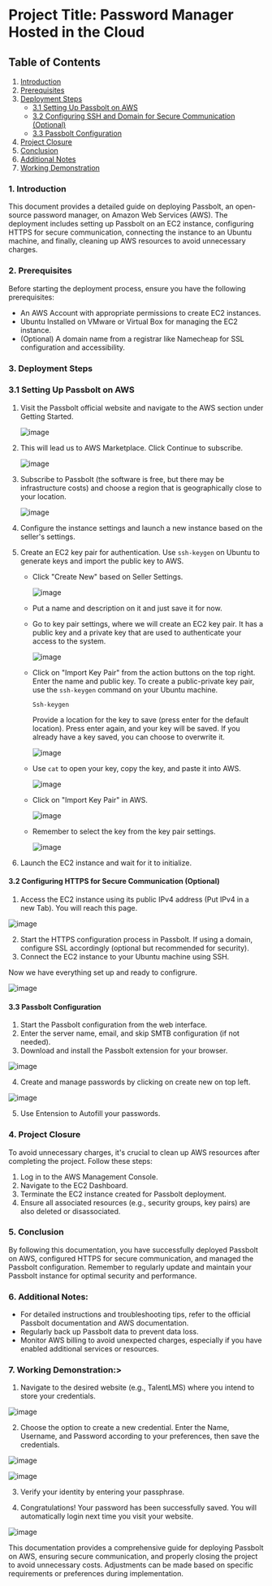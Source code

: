 
# Project Title: Password Manager Hosted in the Cloud

## Table of Contents
1. [Introduction](#introduction)
2. [Prerequisites](#prerequisites)
3. [Deployment Steps](#deployment-steps)
   - [3.1 Setting Up Passbolt on AWS](#setting-up-passbolt-on-aws)
   - [3.2 Configuring SSH and Domain for Secure Communication (Optional)](#configuring-https-for-secure-communication-optional)
   - [3.3 Passbolt Configuration](#passbolt-configuration)
4. [Project Closure](#project-closure)
5. [Conclusion](#conclusion)
6. [Additional Notes](#additional-notes)
7. [Working Demonstration](#Working-Demonstration)


### **1. Introduction<a name="introduction"></a>**

This document provides a detailed guide on deploying Passbolt, an open-source password manager, on Amazon Web Services (AWS). The deployment includes setting up Passbolt on an EC2 instance, configuring HTTPS for secure communication, connecting the instance to an Ubuntu machine, and finally, cleaning up AWS resources to avoid unnecessary charges.


### **2. Prerequisites<a name="prerequisites"></a>**

Before starting the deployment process, ensure you have the following prerequisites:

- An AWS Account with appropriate permissions to create EC2 instances.
- Ubuntu Installed on VMware or Virtual Box for managing the EC2 instance.
- (Optional) A domain name from a registrar like Namecheap for SSL configuration and accessibility.


### **3. Deployment Steps<a name="deployment-steps"></a>**

### **3.1 Setting Up Passbolt on AWS<a name="setting-up-passbolt-on-aws"></a>**

1. Visit the Passbolt official website and navigate to the AWS section under Getting Started.

   ![image](https://github.com/ijlal321/Cyber-Security-Projects/assets/103317626/060b3d72-43f1-4c54-94e6-3f3531d1f003)

2. This will lead us to AWS Marketplace. Click Continue to subscribe.

   ![image](https://github.com/ijlal321/Cyber-Security-Projects/assets/103317626/4976ab8f-93f7-4036-a3c8-e9076153ac2b)

3. Subscribe to Passbolt (the software is free, but there may be infrastructure costs) and choose a region that is geographically close to your location.

   ![image](https://github.com/ijlal321/Cyber-Security-Projects/assets/103317626/89ceea9e-b892-4c4f-b8ef-e67be114d5f4)

4. Configure the instance settings and launch a new instance based on the seller's settings.

5. Create an EC2 key pair for authentication. Use `ssh-keygen` on Ubuntu to generate keys and import the public key to AWS.

   - Click "Create New" based on Seller Settings.

     ![image](https://github.com/ijlal321/Cyber-Security-Projects/assets/103317626/82373a5e-12a5-435b-832e-eeb645484e1b)

   - Put a name and description on it and just save it for now.

   - Go to key pair settings, where we will create an EC2 key pair. It has a public key and a private key that are used to authenticate your access to the system.

     ![image](https://github.com/ijlal321/Cyber-Security-Projects/assets/103317626/52ec0702-c4e0-48ba-b632-8b462042187e)

   - Click on "Import Key Pair" from the action buttons on the top right. Enter the name and public key. To create a public-private key pair, use the `ssh-keygen` command on your Ubuntu machine.
   
     ```
     Ssh-keygen
     ```

     Provide a location for the key to save (press enter for the default location). Press enter again, and your key will be saved. If you already have a key saved, you can choose to overwrite it.

     ![image](https://github.com/ijlal321/Cyber-Security-Projects/assets/103317626/8067aee2-82b7-4b39-a197-9f1cf6f50aec)

   - Use `cat` to open your key, copy the key, and paste it into AWS.

     ![image](https://github.com/ijlal321/Cyber-Security-Projects/assets/103317626/8e78209f-d9d8-49df-8aa6-4f0e4607ec7f)

   - Click on "Import Key Pair" in AWS.

     ![image](https://github.com/ijlal321/Cyber-Security-Projects/assets/103317626/b4a9a9f4-e04a-45ce-9e46-8b579d43c8f9)

   - Remember to select the key from the key pair settings.

     ![image](https://github.com/ijlal321/Cyber-Security-Projects/assets/103317626/0946fd47-6e7e-47cd-98e0-8762de248acf)

6. Launch the EC2 instance and wait for it to initialize.

#### **3.2 Configuring HTTPS for Secure Communication (Optional<a name="configuring-https-for-secure-communication-optional"></a>)**

1. Access the EC2 instance using its public IPv4 address (Put IPv4 in a new Tab). You will reach this page.

![image](https://github.com/ijlal321/Cyber-Security-Projects/assets/103317626/7cb60b0b-5b99-4ae3-84a2-0fa6e591850e)

2. Start the HTTPS configuration process in Passbolt. If using a domain, configure SSL accordingly (optional but recommended for security).
3. Connect the EC2 instance to your Ubuntu machine using SSH.

Now we have everything set up and ready to configrure.

![image](https://github.com/ijlal321/Cyber-Security-Projects/assets/103317626/00b87c77-2167-40c5-a817-9eb57b749382)


#### **3.3 Passbolt Configuration<a name="passbolt-configuration"></a>**

1. Start the Passbolt configuration from the web interface.
2. Enter the server name, email, and skip SMTB configuration (if not needed).
3. Download and install the Passbolt extension for your browser.

![image](https://github.com/ijlal321/Cyber-Security-Projects/assets/103317626/446fec87-b57d-4369-b31f-94a939a6e78d)

4. Create and manage passwords by clicking on create new on top left.

![image](https://github.com/ijlal321/Cyber-Security-Projects/assets/103317626/bb4c7991-bf16-41a0-aa30-a9a726b3dccd)

5. Use Entension to Autofill your passwords.


### **4. Project Closure<a name="project-closure"></a>**

To avoid unnecessary charges, it's crucial to clean up AWS resources after completing the project. Follow these steps:

1. Log in to the AWS Management Console.
2. Navigate to the EC2 Dashboard.
3. Terminate the EC2 instance created for Passbolt deployment.
4. Ensure all associated resources (e.g., security groups, key pairs) are also deleted or disassociated.


### **5. Conclusion<a name="conclusion"></a>**

By following this documentation, you have successfully deployed Passbolt on AWS, configured HTTPS for secure communication, and managed the Passbolt configuration. Remember to regularly update and maintain your Passbolt instance for optimal security and performance.


### **6. Additional Notes:<a name="additional-notes"></a>**

- For detailed instructions and troubleshooting tips, refer to the official Passbolt documentation and AWS documentation.
- Regularly back up Passbolt data to prevent data loss.
- Monitor AWS billing to avoid unexpected charges, especially if you have enabled additional services or resources.

### **7. Working Demonstration:<a name="Working-Demonstration"></a>>**

1. Navigate to the desired website (e.g., TalentLMS) where you intend to store your credentials.


![image](https://github.com/ijlal321/Cyber-Security-Projects/assets/103317626/7e05bd69-3837-427f-816e-90781577d48a)


2. Choose the option to create a new credential. Enter the Name, Username, and Password according to your preferences, then save the credentials.


![image](https://github.com/ijlal321/Cyber-Security-Projects/assets/103317626/3e68a09e-f593-4d8e-8e7f-1996efe81174)


![image](https://github.com/ijlal321/Cyber-Security-Projects/assets/103317626/1c76f034-852d-4ded-8319-92f9aa7df3bd)


3. Verify your identity by entering your passphrase.

4. Congratulations! Your password has been successfully saved. You will automatically login next time you visit your website.


![image](https://github.com/ijlal321/Cyber-Security-Projects/assets/103317626/f86e8a31-dc85-4e66-a5fa-55fe318ce58f)



This documentation provides a comprehensive guide for deploying Passbolt on AWS, ensuring secure communication, and properly closing the project to avoid unnecessary costs. Adjustments can be made based on specific requirements or preferences during implementation.

